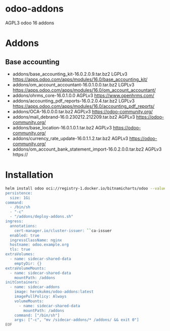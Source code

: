 # odoo-addons
AGPL3 odoo 16 addons

# Addons
## Base accounting
- addons/base_accounting_kit-16.0.2.0.9.tar.bz2 LGPLv3 https://apps.odoo.com/apps/modules/16.0/base_accounting_kit/
- addons/om_account_accountant-16.0.1.0.0.tar.bz2 LGPLv3 https://apps.odoo.com/apps/modules/16.0/om_account_accountant/
- addons/ohrms_core-16.0.1.0.0 AGPLv3 https://www.openhrms.com/
- addons/accounting_pdf_reports-16.0.2.0.4.tar.bz2 LGPLv3 https://apps.odoo.com/apps/modules/16.0/accounting_pdf_reports/
- addons/OCA-16.0.0.0.tar.bz2 AGPLv3 https://odoo-community.org/
- addons/mail_debrand-16.0.230212.212209.tar.bz2 AGPLv3 https://odoo-community.org/
- addons/base_location-16.0.1.0.1.tar.bz2 AGPLv3 https://odoo-community.org/
- addons/currency_rate_update-16.0.1.1.2.tar.bz2 AGPLv3 https://odoo-community.org/
- addons/om_account_bank_statement_import-16.0.2.0.0.tar.bz2 AGPLv3 https://

# Installation
```sh
helm install odoo oci://registry-1.docker.io/bitnamicharts/odoo --values - << EOF
persistence:
  size: 1Gi
command:
  - /bin/sh
  - "-c"
  - "/addons/deploy-addons.sh"
ingress:
  annotations:
    cert-manager.io/cluster-issuer: ``ca-issuer
  enabled: true
  ingressClassName: nginx
  hostname: odoo.example.org
  tls: true
extraVolumes:
  - name: sidecar-shared-data
    emptyDir: {}
extraVolumeMounts:
  - name: sidecar-shared-data
    mountPath: /addons
initContainers:
  - name: sidecar-addons
    image: herokukms/odoo-addons:latest
    imagePullPolicy: Always
    volumeMounts:
      - name: sidecar-shared-data
        mountPath: /addons
    command: ["/bin/sh"]
    args: ["-c", "mv /sidecar-addons/* /addons/ && exit 0"]
EOF
```

